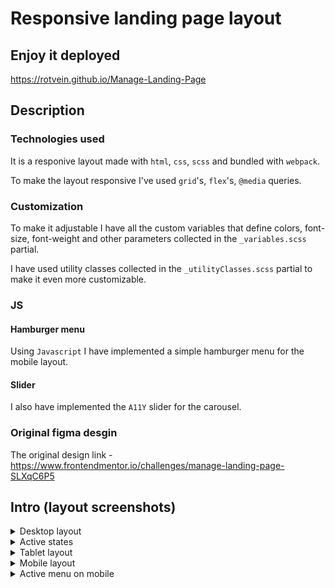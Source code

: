 # Responsive landing page layout
## Enjoy it deployed
https://rotvein.github.io/Manage-Landing-Page
## Description
### Technologies used
It is a responive layout made with `html`, `css`, `scss` and bundled with `webpack`. 

To make the layout responsive I've used `grid`'s, `flex`'s, `@media` queries.
### Customization
To make it adjustable I have all the custom variables that define colors, font-size, font-weight and other parameters collected in the `_variables.scss` partial.

I have used utility classes collected in the `_utilityClasses.scss` partial to make it even more customizable. 
### JS
#### Hamburger menu
Using `Javascript` I have implemented a simple hamburger menu for the mobile layout. 
#### Slider
I also have implemented the `A11Y` slider for the carousel.
### Original figma desgin
The original design link - https://www.frontendmentor.io/challenges/manage-landing-page-SLXqC6P5
## Intro (layout screenshots)
<details>
<summary> Desktop layout</summary>
<br>
<img src="./intro_layouts/desktop_layout.png">
</details>

<details>
<summary>Active states</summary>
<br>
<img src="./intro_layouts/desktop_layout.png">
</details>

<details>
<summary>Tablet layout</summary>
<br>
<img src="./intro_layouts/tablet_layout.png">
</details>

<details>
<summary>Mobile layout</summary>
<br>
<img src="./intro_layouts/mobile_layout.png">
</details>
<details>
<summary>Active menu on mobile</summary>
<br>
<img src="./intro_layouts/mobile_active-menu_layout.png">
</details>
